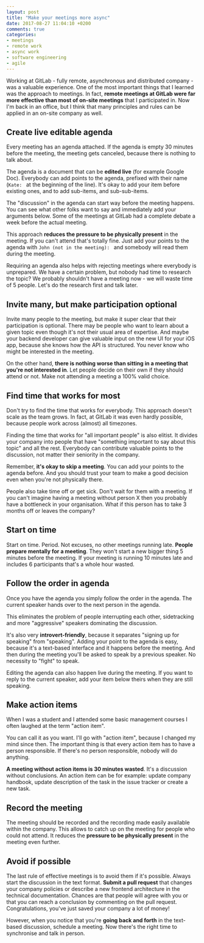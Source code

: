 ```yaml
---
layout: post
title: "Make your meetings more async"
date: 2017-08-27 11:04:10 +0200
comments: true
categories:
- meetings
- remote work
- async work
- software engineering
- agile
---
```


Working at GitLab - fully remote, asynchronous and distributed company - was a valuable experience. One of the most important things that I learned was the approach to meetings. In fact, **remote meetings at GitLab were far more effective than most of on-site meetings** that I participated in. Now I'm back in an office, but I think that many principles and rules can be applied in an on-site company as well.

<!-- more -->

## Create live editable agenda

Every meeting has an agenda attached. If the agenda is empty 30 minutes before the meeting, the meeting gets canceled, because there is nothing to talk about.

The agenda is a document that can be **edited live** (for example Google Doc). Everybody can add points to the agenda, prefixed with their name (`Kate: ` at the beginning of the line). It's okay to add your item before existing ones, and to add sub-items, and sub-sub-items.

The "discussion" in the agenda can start way before the meeting happens. You can see what other folks want to say and immediately add your arguments below. Some of the meetings at GitLab had a complete debate a week before the actual meeting.

This approach **reduces the pressure to be physically present** in the meeting. If you can't attend that's totally fine. Just add your points to the agenda with `John (not in the meeting): ` and somebody will read them during the meeting.

Requiring an agenda also helps with rejecting meetings where everybody is unprepared. We have a certain problem, but nobody had time to research the topic? We probably shouldn't have a meeting now - we will waste time of 5 people. Let's do the research first and talk later.

## Invite many, but make participation optional

Invite many people to the meeting, but make it super clear that their participation is optional. There may be people who want to learn about a given topic even though it's not their usual area of expertise. And maybe your backend developer can give valuable input on the new UI for your iOS app, because she knows how the API is structured. You never know who might be interested in the meeting.

On the other hand, **there is nothing worse than sitting in a meeting that you're not interested in**. Let people decide on their own if they should attend or not. Make not attending a meeting a 100% valid choice.

## Find time that works for most

Don't try to find the time that works for everybody. This approach doesn't scale as the team grows. In fact, at GitLab it was even hardly possible, because people work across (almost) all timezones.

Finding the time that works for "all important people" is also elitist. It divides your company into people that have "something important to say about this topic" and all the rest. Everybody can contribute valuable points to the discussion, not matter their seniority in the company.

Remember, **it's okay to skip a meeting**. You can add your points to the agenda before. And you should trust your team to make a good decision even when you're not physically there.

People also take time off or get sick. Don't wait for them with a meeting. If you can't imagine having a meeting without person X then you probably have a bottleneck in your organisation. What if this person has to take 3 months off or leaves the company?

## Start on time

Start on time. Period. Not excuses, no other meetings running late. **People prepare mentally for a meeting**. They won't start a new bigger thing 5 minutes before the meeting. If your meeting is running 10 minutes late and includes 6 participants that's a whole hour wasted.

## Follow the order in agenda

Once you have the agenda you simply follow the order in the agenda. The current speaker hands over to the next person in the agenda.

This eliminates the problem of people interrupting each other, sidetracking and more "aggressive" speakers dominating the discussion.

It's also very **introvert-friendly**, because it separates "signing up for speaking" from "speaking". Adding your point to the agenda is easy, because it's a text-based interface and it happens before the meeting. And then during the meeting you'll be asked to speak by a previous speaker. No necessity to "fight" to speak.

Editing the agenda can also happen live during the meeting. If you want to reply to the current speaker, add your item below theirs when they are still speaking.

## Make action items

When I was a student and I attended some basic management courses I often laughed at the term "action item".

You can call it as you want. I'll go with "action item", because I changed my mind since then. The important thing is that every action item has to have a person responsible. If there's no person responsible, nobody will do anything.

**A meeting without action items is 30 minutes wasted**. It's a discussion without conclusions. An action item can be for example: update company handbook, update description of the task in the issue tracker or create a new task.

## Record the meeting

The meeting should be recorded and the recording made easily available within the company. This allows to catch up on the meeting for people who could not attend. It reduces the **pressure to be physically present** in the meeting even further.

## Avoid if possible

The last rule of effective meetings is to avoid them if it's possible. Always start the discussion in the text format. **Submit a pull request** that changes your company policies or describe a new frontend architecture in the technical documentation. Chances are that people will agree with you or that you can reach a conclusion by commenting on the pull request. Congratulations, you've just saved your company a lot of money!

However, when you notice that you're **going back and forth** in the text-based discussion, schedule a meeting. Now there's the right time to synchronise and talk in person.

